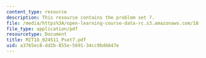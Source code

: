 ```yaml
---
content_type: resource
description: This resource contains the problem set 7.
file: /media/https%3A/open-learning-course-data-rc.s3.amazonaws.com/18-024-multivariable-calculus-with-theory-spring-2011/a3765ec8dd2b855e569134cc9bd6647e_MIT18_024S11_Pset7.pdf
file_type: application/pdf
resourcetype: Document
title: MIT18_024S11_Pset7.pdf
uid: a3765ec8-dd2b-855e-5691-34cc9bd6647e
---
```

